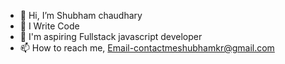- 👋 Hi, I’m Shubham chaudhary
- 👀 I Write Code
- 🌱 I'm aspiring Fullstack javascript developer 
- 📫 How to reach me, Email-contactmeshubhamkr@gmail.com

<!---
ShubhamWP07/ShubhamWP07 is a ✨ special ✨ repository because its `README.md` (this file) appears on your GitHub profile.
You can click the Preview link to take a look at your changes.
--->
